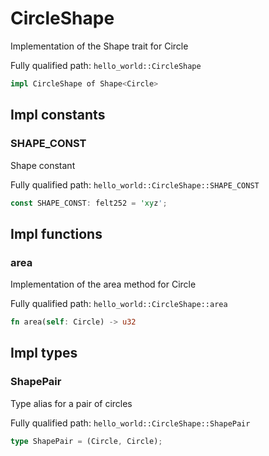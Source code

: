 # CircleShape

Implementation of the Shape trait for Circle


Fully qualified path: `hello_world::CircleShape`

```rust
impl CircleShape of Shape<Circle>
```

## Impl constants

### SHAPE_CONST

Shape constant


Fully qualified path: `hello_world::CircleShape::SHAPE_CONST`

```rust
const SHAPE_CONST: felt252 = 'xyz';
```


## Impl functions

### area

Implementation of the area method for Circle


Fully qualified path: `hello_world::CircleShape::area`

```rust
fn area(self: Circle) -> u32
```


## Impl types

### ShapePair

Type alias for a pair of circles


Fully qualified path: `hello_world::CircleShape::ShapePair`

```rust
type ShapePair = (Circle, Circle);
```


